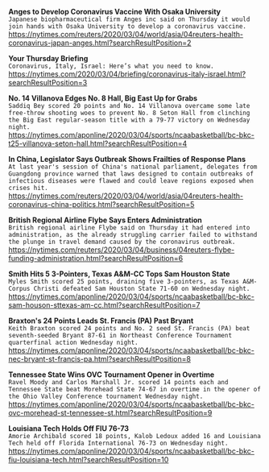 **Anges to Develop Coronavirus Vaccine With Osaka University**\
`Japanese biopharmaceutical firm Anges inc said on Thursday it would join hands with Osaka University to develop a coronavirus vaccine.`\
https://nytimes.com/reuters/2020/03/04/world/asia/04reuters-health-coronavirus-japan-anges.html?searchResultPosition=2

**Your Thursday Briefing**\
`Coronavirus, Italy, Israel: Here’s what you need to know.`\
https://nytimes.com/2020/03/04/briefing/coronavirus-italy-israel.html?searchResultPosition=3

**No. 14 Villanova Edges No. 8 Hall, Big East Up for Grabs**\
`Saddiq Bey scored 20 points and No. 14 Villanova overcame some late free-throw shooting woes to prevent No. 8 Seton Hall from clinching the Big East regular-season title with a 79-77 victory on Wednesday night.`\
https://nytimes.com/aponline/2020/03/04/sports/ncaabasketball/bc-bkc-t25-villanova-seton-hall.html?searchResultPosition=4

**In China, Legislator Says Outbreak Shows Frailties of Response Plans**\
`At last year's session of China's national parliament, delegates from Guangdong province warned that laws designed to contain outbreaks of infectious diseases were flawed and could leave regions exposed when crises hit.`\
https://nytimes.com/reuters/2020/03/04/world/asia/04reuters-health-coronavirus-china-politics.html?searchResultPosition=5

**British Regional Airline Flybe Says Enters Administration**\
`British regional airline Flybe said on Thursday it had entered into administration, as the already struggling carrier failed to withstand the plunge in travel demand caused by the coronavirus outbreak.`\
https://nytimes.com/reuters/2020/03/04/business/04reuters-flybe-funding-administration.html?searchResultPosition=6

**Smith Hits 5 3-Pointers, Texas A&M-CC Tops Sam Houston State**\
`Myles Smith scored 25 points, draining five 3-pointers, as Texas A&M-Corpus Christi defeated Sam Houston State 71-60 on Wednesday night.`\
https://nytimes.com/aponline/2020/03/04/sports/ncaabasketball/bc-bkc-sam-houson-sttexas-am-cc.html?searchResultPosition=7

**Braxton's 24 Points Leads St. Francis (PA) Past Bryant**\
`Keith Braxton scored 24 points and No. 2 seed St. Francis (PA) beat seventh-seeded Bryant 87-61 in Northeast Conference Tournament quarterfinal action Wednesday night.`\
https://nytimes.com/aponline/2020/03/04/sports/ncaabasketball/bc-bkc-nec-bryant-st-francis-pa.html?searchResultPosition=8

**Tennessee State Wins OVC Tournament Opener in Overtime**\
`Ravel Moody and Carlos Marshall Jr. scored 14 points each and Tennessee State beat Morehead State 74-67 in overtime in the opener of the Ohio Valley Conference tournament Wednesday night. `\
https://nytimes.com/aponline/2020/03/04/sports/ncaabasketball/bc-bkc-ovc-morehead-st-tennessee-st.html?searchResultPosition=9

**Louisiana Tech Holds Off FIU 76-73**\
`Amorie Archibald scored 18 points, Kalob Ledoux added 16 and Louisiana Tech held off Florida International 76-73 on Wednesday night.`\
https://nytimes.com/aponline/2020/03/04/sports/ncaabasketball/bc-bkc-fiu-louisiana-tech.html?searchResultPosition=10

